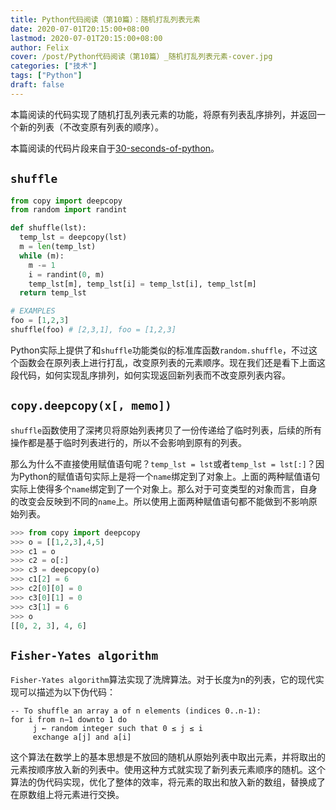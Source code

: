 ```yaml
---
title: Python代码阅读（第10篇）：随机打乱列表元素
date: 2020-07-01T20:15:00+08:00
lastmod: 2020-07-01T20:15:00+08:00
author: Felix
cover: /post/Python代码阅读（第10篇）_随机打乱列表元素-cover.jpg
categories: ["技术"]
tags: ["Python"]
draft: false
---
```


本篇阅读的代码实现了随机打乱列表元素的功能，将原有列表乱序排列，并返回一个新的列表（不改变原有列表的顺序）。

本篇阅读的代码片段来自于[30-seconds-of-python](https://github.com/30-seconds/30-seconds-of-python)。

<!--more-->

## `shuffle`

```python
from copy import deepcopy
from random import randint

def shuffle(lst):
  temp_lst = deepcopy(lst)
  m = len(temp_lst)
  while (m):
    m -= 1
    i = randint(0, m)
    temp_lst[m], temp_lst[i] = temp_lst[i], temp_lst[m]
  return temp_lst

# EXAMPLES
foo = [1,2,3]
shuffle(foo) # [2,3,1], foo = [1,2,3]
```

Python实际上提供了和`shuffle`功能类似的标准库函数`random.shuffle`，不过这个函数会在原列表上进行打乱，改变原列表的元素顺序。现在我们还是看下上面这段代码，如何实现乱序排列，如何实现返回新列表而不改变原列表内容。

## `copy.deepcopy(x[, memo])`
`shuffle`函数使用了深拷贝将原始列表拷贝了一份传递给了临时列表，后续的所有操作都是基于临时列表进行的，所以不会影响到原有的列表。

那么为什么不直接使用赋值语句呢？`temp_lst = lst`或者`temp_lst = lst[:]`？因为Python的赋值语句实际上是将一个`name`绑定到了对象上。上面的两种赋值语句实际上使得多个`name`绑定到了一个对象上。那么对于可变类型的对象而言，自身的改变会反映到不同的`name`上。所以使用上面两种赋值语句都不能做到不影响原始列表。

```python
>>> from copy import deepcopy
>>> o = [[1,2,3],4,5]
>>> c1 = o
>>> c2 = o[:]
>>> c3 = deepcopy(o)
>>> c1[2] = 6
>>> c2[0][0] = 0
>>> c3[0][1] = 0
>>> c3[1] = 6
>>> o
[[0, 2, 3], 4, 6]
```

## `Fisher-Yates algorithm`

`Fisher-Yates algorithm`算法实现了洗牌算法。对于长度为n的列表，它的现代实现可以描述为以下伪代码：

```
-- To shuffle an array a of n elements (indices 0..n-1):
for i from n−1 downto 1 do
     j ← random integer such that 0 ≤ j ≤ i
     exchange a[j] and a[i]
```

这个算法在数学上的基本思想是不放回的随机从原始列表中取出元素，并将取出的元素按顺序放入新的列表中。使用这种方式就实现了新列表元素顺序的随机。这个算法的伪代码实现，优化了整体的效率，将元素的取出和放入新的数组，替换成了在原数组上将元素进行交换。
